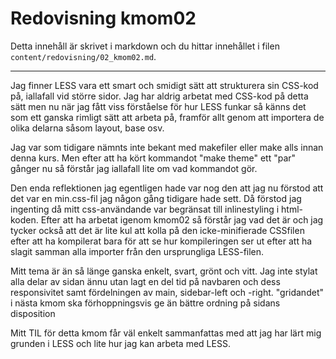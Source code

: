 ---
---
Redovisning kmom02
=========================

Detta innehåll är skrivet i markdown och du hittar innehållet i filen `content/redovisning/02_kmom02.md`.


***
Jag finner LESS vara ett smart och smidigt sätt att strukturera sin CSS-kod på, iallafall vid större sidor.
Jag har aldrig arbetat med CSS-kod på detta sätt men nu när jag fått viss förståelse för hur LESS funkar så känns det som ett ganska rimligt sätt att arbeta på, framför allt genom att importera de olika delarna såsom layout, base osv.

Jag var som tidigare nämnts inte bekant med makefiler eller make alls innan denna kurs. Men efter att ha kört kommandot "make theme" ett "par" gånger nu så förstår jag iallafall lite om vad kommandot gör.

Den enda reflektionen jag egentligen hade var nog den att jag nu förstod att det var en min.css-fil jag någon gång tidigare hade sett. Då förstod jag ingenting då mitt css-användande var begränsat till inlinestyling i html-koden. Efter att ha arbetat igenom kmom02 så förstår jag vad det är och jag tycker också att det är lite kul att kolla på den icke-minifierade CSSfilen efter att ha kompilerat bara för att se hur kompileringen ser ut efter att ha slagit samman alla importer från den ursprungliga LESS-filen.

Mitt tema är än så länge ganska enkelt, svart, grönt och vitt. Jag inte stylat alla delar av sidan ännu utan lagt en del tid på navbaren och dess responsivitet samt fördelningen av main, sidebar-left och -right.
"gridandet" i nästa kmom ska förhoppningsvis ge än bättre ordning på sidans disposition

Mitt TIL för detta kmom får väl enkelt sammanfattas med att jag har lärt mig grunden i LESS och lite hur jag kan arbeta med LESS.
